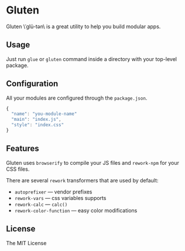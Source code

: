 # Gluten

Gluten \ˈglü-tən\ is a great utility to help you build modular apps.

## Usage

Just run `glue` or `gluten` command inside a directory with your top-level package.

## Configuration

All your modules are configured through the `package.json`.

```js
{
  "name": "you-module-name"
  "main": "index.js",
  "style": "index.css"
}
```

## Features

Gluten uses `browserify` to compile your JS files and `rework-npm` for your CSS files.

There are several `rework` transformers that are used by default:
- `autoprefixer` — vendor prefixes
- `rework-vars` — css variables supports
- `rework-calc` — `calc()`
- `rework-color-function` — easy color modifications

## License

The MIT License
